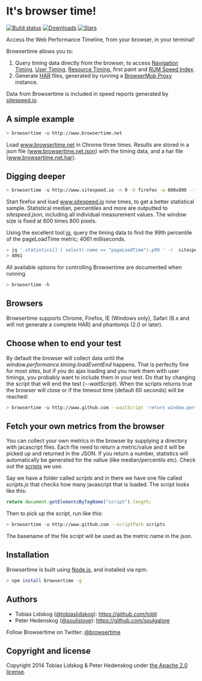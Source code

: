 # It's browser time!
[![Build status][travis-image]][travis-url]
[![Downloads][downloads-image]][downloads-url]
[![Stars][stars-image]][stars-url]

Access the Web Performance Timeline, from your browser, in your terminal!

Browsertime allows you to:
 1. Query timing data directly from the browser, to access [Navigation Timing](http://kaaes.github.io/timing/info.html), [User Timing](http://www.html5rocks.com/en/tutorials/webperformance/usertiming/),
[Resource Timing](http://www.w3.org/TR/resource-timing/), first paint and [RUM Speed Index](https://github.com/WPO-Foundation/RUM-SpeedIndex).
 1. Generate [HAR](http://www.softwareishard.com/blog/har-12-spec/) files, generated by running a [BrowserMob Proxy](https://github.com/lightbody/browsermob-proxy) instance.

Data from Browsertime is included in speed reports generated by [sitespeed.io](http://www.sitespeed.io).

## A simple example
```bash
> browsertime -u http://www.browsertime.net
```

Load www.browsertime.net in Chrome three times. Results are stored in a json file (www.browsertime.net.json) with the timing data, and a har file (www.browsertime.net.har).

## Digging deeper
```bash
> browsertime -u http://www.sitespeed.io -n 9 -b firefox -w 600x800 --filename sitespeed.json --harFile sitespeed.har
```

Start firefox and load www.sitespeed.io nine times, to get a better statistical sample. Statistical median, percentiles and more are outputted to *sitespeed.json*, including all individual measurement values. The window size is fixed at 600 times 800 pixels.

Using the excellent tool [jq](http://stedolan.github.io/jq/), query the timing data to find the 99th percentile of the pageLoadTime metric; 4061 milliseconds.

```bash
> jq '.statistics[] | select(.name == "pageLoadTime").p99 ' -r  sitespeed.json
> 4061
```

All available options for controlling Browsertime are documented when running 
```bash
> browsertime -h
```

## Browsers
Browsertime supports Chrome, Firefox, IE (Windows only), Safari (8.x and will not generate a complete HAR) and phantomjs (2.0 or later).

## Choose when to end your test
By default the browser will collect data until the *window.performance.timing.loadEventEnd* happens. That is perfectly fine for most sites, but if you do ajax loading and you mark them with user timings, you probably want to include them in your test. Do that by changing the script that will end the test (*--waitScript*). When the scripts returns true the browser will close or if the timeout time (default 60 seconds) will be reached:
```bash
> browsertime -u http://www.github.com --waitScript 'return window.performance.timing.loadEventEnd>0'
```

## Fetch your own metrics from the browser
You can collect your own metrics in the browser by supplying a directory with jacascript files. Each file need to return a metric/value and it will be picked up and returned in the JSON. If you return a number, statistics will automatically be generated for the vallue (like median/percentils etc). Check out the [scripts](https://github.com/tobli/browsertime/tree/master/lib/scripts) we use.

Say we have a folder called *scripts* and in there we have one file called *scripts.js* that checks how many javascript that is loaded. The script looks like this:

```javascript
return document.getElementsByTagName("script").length;
```

Then to pick up the script, run like this:

```bash
> browsertime -u http://www.github.com --scriptPath scripts
```

The basename of the file *script* will be used as the metric name in the json.

## Installation
Browsertime is built using [Node.js](http://nodejs.org), and installed via npm.
```bash
> npm install browsertime -g
```

## Authors
* Tobias Lidskog ([@tobiaslidskog](https://twitter.com/tobiaslidskog)): https://github.com/tobli
* Peter Hedenskog ([@soulislove](https://twitter.com/soulislove)): https://github.com/soulgalore

Follow Browsertime on Twitter: [@browsertime](https://twitter.com/browsertime)

## Copyright and license

Copyright 2014 Tobias Lidskog & Peter Hedenskog under [the Apache 2.0 license](LICENSE).

[travis-image]: https://img.shields.io/travis/tobli/browsertime.svg?style=flat-square
[travis-url]: https://travis-ci.org/tobli/browsertime
[stars-url]: https://github.com/tobli/browsertime/stargazers
[stars-image]: https://img.shields.io/github/stars/tobli/browsertime.svg?style=flat-square
[downloads-image]: http://img.shields.io/npm/dm/browsertime.svg?style=flat-square
[downloads-url]: https://npmjs.org/package/browsertime
